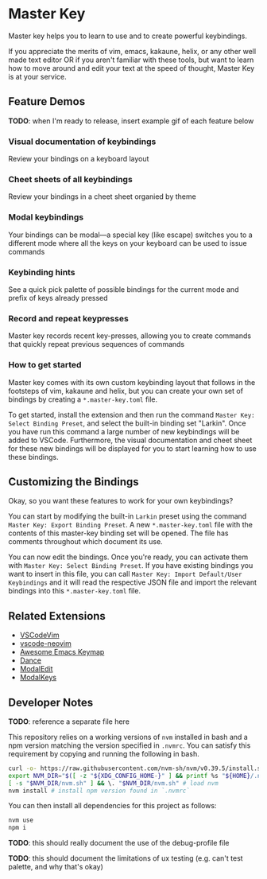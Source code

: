 # Master Key

Master key helps you to learn to use and to create powerful keybindings.

If you appreciate the merits of vim, emacs, kakaune, helix, or any other well made text editor OR if you aren't familiar with these tools, but want to learn how to move around and edit your text at the speed of thought, Master Key is at your service.

## Feature Demos

**TODO**: when I'm ready to release, insert example gif of each feature below

### Visual documentation of keybindings

Review your bindings on a keyboard layout

### Cheet sheets of all keybindings

Review your bindings in a cheet sheet organied by theme

### Modal keybindings

Your bindings can be modal—a special key (like escape) switches you to a different mode where all the keys on your keyboard can be used to issue commands

### Keybinding hints

See a quick pick palette of possible bindings for the current mode and prefix of keys already pressed

### Record and repeat keypresses

Master key records recent key-presses, allowing you to create commands that quickly repeat previous sequences of commands

### How to get started

Master key comes with its own custom keybinding layout that follows in the footsteps of vim, kakaune and helix, but you can create your own set of bindings by creating a `*.master-key.toml` file.

To get started, install the extension and then run the command `Master Key: Select Binding Preset`, and select the built-in binding set "Larkin". Once you have run this command a large number of new keybindings will be added to VSCode. Furthermore, the visual documentation and cheet sheet for these new bindings will be displayed for you to start learning how to use these bindings.

## Customizing the Bindings

Okay, so you want these features to work for your own keybindings?

You can start by modifying the built-in `Larkin` preset using the command `Master Key: Export Binding Preset`. A new `*.master-key.toml` file with the contents of this master-key binding set will be opened. The file has comments throughout which document its use.

You can now edit the bindings. Once you're ready, you can activate them with `Master Key: Select Binding Preset`. If you have existing bindings you want to insert in this file, you can call `Master Key: Import Default/User Keybindings` and it will read the respective JSON file and import the relevant bindings into this `*.master-key.toml` file.

## Related Extensions

- [VSCodeVim](https://github.com/VSCodeVim/Vim)
- [vscode-neovim](https://github.com/asvetliakov/vscode-neovim)
- [Awesome Emacs Keymap](https://github.com/whitphx/vscode-emacs-mcx)
- [Dance](https://github.com/71/dance)
- [ModalEdit](https://github.com/johtela/vscode-modaledit)
- [ModalKeys](https://github.com/haberdashPI/vscode-modal-keys)

## Developer Notes

**TODO**: reference a separate file here

This repository relies on a working versions of `nvm` installed in bash and a npm version
matching the version specified in `.nvmrc`. You can satisfy this requirement by copying and
running the following in bash.

```sh
curl -o- https://raw.githubusercontent.com/nvm-sh/nvm/v0.39.5/install.sh | bash # install nvm
export NVM_DIR="$([ -z "${XDG_CONFIG_HOME-}" ] && printf %s "${HOME}/.nvm" || printf %s "${XDG_CONFIG_HOME}/nvm")"
[ -s "$NVM_DIR/nvm.sh" ] && \. "$NVM_DIR/nvm.sh" # load nvm
nvm install # install npm version found in `.nvmrc`
```

You can then install all dependencies for this project as follows:

```sh
nvm use
npm i
```

**TODO**: this should really document the use of the debug-profile file

**TODO**: this should document the limitations of ux testing (e.g. can't test palette, and why that's okay)
